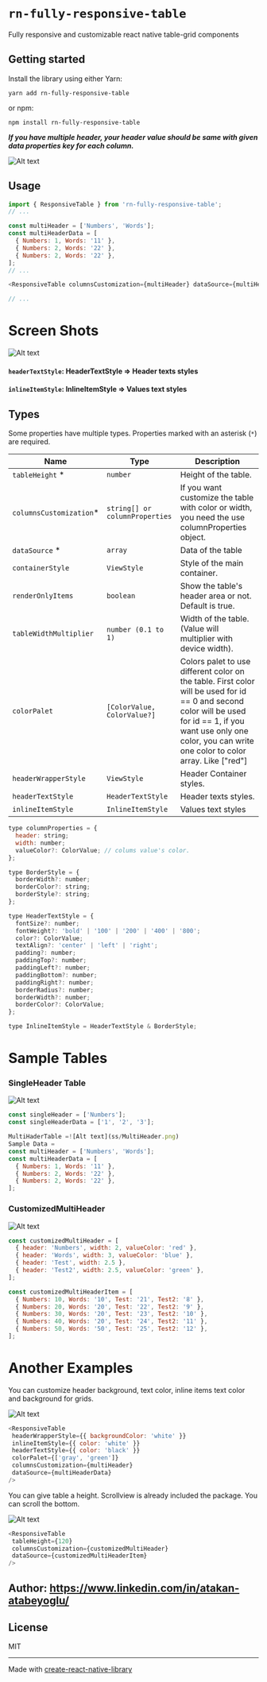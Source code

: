 # `rn-fully-responsive-table`

Fully responsive and customizable react native table-grid components

## Getting started

Install the library using either Yarn:

```
yarn add rn-fully-responsive-table
```

or npm:

```
npm install rn-fully-responsive-table
```

***If you have multiple header, your header value should be same with given data properties key for each column.***

![Alt text](ss/SampleData.png)

## Usage

```js
import { ResponsiveTable } from 'rn-fully-responsive-table';
// ...

const multiHeader = ['Numbers', 'Words'];
const multiHeaderData = [
  { Numbers: 1, Words: '11' },
  { Numbers: 2, Words: '22' },
  { Numbers: 2, Words: '22' },
];
// ...

<ResponsiveTable columnsCustomization={multiHeader} dataSource={multiHeaderData} />

// ...
```

# Screen Shots <br>

![Alt text](ss/SampleTables.png)

#### `headerTextStyle`: HeaderTextStyle => Header texts styles

#### `inlineItemStyle`: InlineItemStyle => Values text styles

## Types

Some properties have multiple types.
Properties marked with an asterisk (`*`) are required.

| Name   | Type    | Description |
|--------|---------|-------------|
| `tableHeight` * | `number` | Height of the table. |
| `columnsCustomization`* | `string[] or columnProperties` | If you want customize the table with color or width, you need the use columnProperties object. |
| `dataSource` * | `array` | Data of the table |
| `containerStyle` | `ViewStyle` |  Style of the main container. |
| `renderOnlyItems`| `boolean` | Show the table's header area or not. Default is true. |
| `tableWidthMultiplier` | `number (0.1 to 1)` | Width of the table. (Value will multiplier with device width). |
| `colorPalet` | `[ColorValue, ColorValue?]` | Colors palet to use different color on the table. First color will be used for id == 0 and second color will be used for id == 1, if you want use only one color, you can write one color to color array. Like ["red"] |
| `headerWrapperStyle` | `ViewStyle` | Header Container styles. |
| `headerTextStyle` | `HeaderTextStyle` | Header texts styles. |
| `inlineItemStyle` | `InlineItemStyle` | Values text styles |

```js
type columnProperties = {
  header: string;
  width: number;
  valueColor?: ColorValue; // colums value's color.
};

type BorderStyle = {
  borderWidth?: number;
  borderColor?: string;
  borderStyle?: string;
};

type HeaderTextStyle = {
  fontSize?: number;
  fontWeight?: 'bold' | '100' | '200' | '400' | '800';
  color?: ColorValue;
  textAlign?: 'center' | 'left' | 'right';
  padding?: number;
  paddingTop?: number;
  paddingLeft?: number;
  paddingBottom?: number;
  paddingRight?: number;
  borderRadius?: number;
  borderWidth?: number;
  borderColor?: ColorValue;
};

type InlineItemStyle = HeaderTextStyle & BorderStyle;
```

# Sample Tables

### SingleHeader Table <br>

![Alt text](ss/SingleHeader.png)

```js
const singleHeader = ['Numbers'];
const singleHeaderData = ['1', '2', '3'];

MultiHaderTable =![Alt text](ss/MultiHeader.png)
Sample Data = 
const multiHeader = ['Numbers', 'Words'];
const multiHeaderData = [
  { Numbers: 1, Words: '11' },
  { Numbers: 2, Words: '22' },
  { Numbers: 2, Words: '22' },
];
```

### CustomizedMultiHeader <br>

![Alt text](ss/Customized.png)

```js
const customizedMultiHeader = [
  { header: 'Numbers', width: 2, valueColor: 'red' },
  { header: 'Words', width: 3, valueColor: 'blue' },
  { header: 'Test', width: 2.5 },
  { header: 'Test2', width: 2.5, valueColor: 'green' },
];

const customizedMultiHeaderItem = [
  { Numbers: 10, Words: '10', Test: '21', Test2: '8' },
  { Numbers: 20, Words: '20', Test: '22', Test2: '9' },
  { Numbers: 30, Words: '20', Test: '23', Test2: '10' },
  { Numbers: 40, Words: '20', Test: '24', Test2: '11' },
  { Numbers: 50, Words: '50', Test: '25', Test2: '12' },
];
```

# Another Examples

You can customize header background, text color, inline items text color and background for grids.

![Alt text](ss/CustomizeMulti.png)

```js
<ResponsiveTable
 headerWrapperStyle={{ backgroundColor: 'white' }}
 inlineItemStyle={{ color: 'white' }}
 headerTextStyle={{ color: 'black' }}
 colorPalet={['gray', 'green']}
 columnsCustomization={multiHeader}
 dataSource={multiHeaderData}
/>
```

You can give table a height. Scrollview is already included the package. You can scroll the bottom.

![Alt text](ss/heigth.png)

```js
<ResponsiveTable 
 tableHeight={120} 
 columnsCustomization={customizedMultiHeader} 
 dataSource={customizedMultiHeaderItem} 
/>
```

## Author: https://www.linkedin.com/in/atakan-atabeyoglu/ <br>

## License

MIT

---

Made with [create-react-native-library](https://github.com/callstack/react-native-builder-bob)
